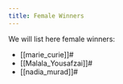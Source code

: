 ```yaml
---
title: Female Winners
---
```


We will list here female winners:
* [[marie_curie]]#
* [[Malala_Yousafzai]]#
* [[nadia_murad]]#
